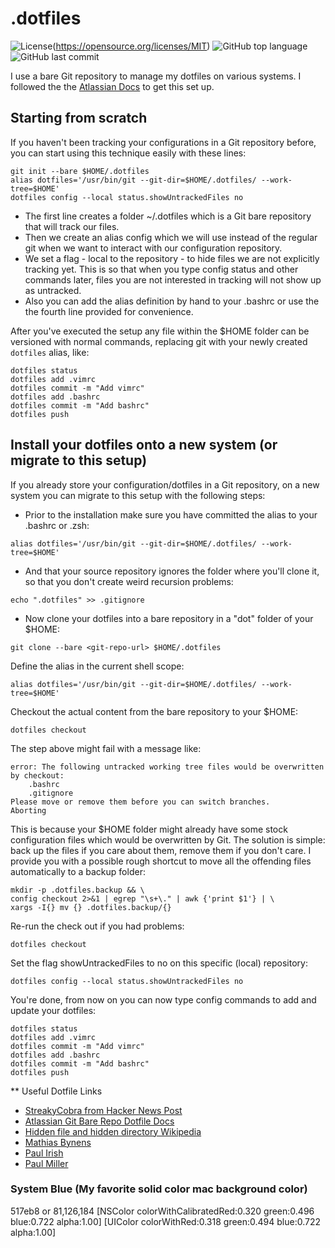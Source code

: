 # .dotfiles
![License](https://img.shields.io/github/license/scottyvg/dotfiles.svg)(https://opensource.org/licenses/MIT)
![GitHub top language](https://img.shields.io/github/languages/top/scottyvg/dotfiles.svg)
![GitHub last commit](https://img.shields.io/github/last-commit/scottyvg/dotfiles.svg)

I use a bare Git repository to manage my dotfiles on various systems. I followed the the [Atlassian Docs](https://www.atlassian.com/git/tutorials/dotfiles) to get this set up.

## Starting from scratch

If you haven't been tracking your configurations in a Git repository before, you can start using this technique easily with these lines:

```
git init --bare $HOME/.dotfiles
alias dotfiles='/usr/bin/git --git-dir=$HOME/.dotfiles/ --work-tree=$HOME'
dotfiles config --local status.showUntrackedFiles no
```

* The first line creates a folder ~/.dotfiles which is a Git bare repository that will track our files.
* Then we create an alias config which we will use instead of the regular git when we want to interact with our configuration repository.
* We set a flag - local to the repository - to hide files we are not explicitly tracking yet. This is so that when you type config status and other commands later, files you are not interested in tracking will not show up as untracked.
* Also you can add the alias definition by hand to your .bashrc or use the the fourth line provided for convenience.

After you've executed the setup any file within the $HOME folder can be versioned with normal commands, replacing git with your newly created `dotfiles` alias, like:
```
dotfiles status
dotfiles add .vimrc
dotfiles commit -m "Add vimrc"
dotfiles add .bashrc
dotfiles commit -m "Add bashrc"
dotfiles push
```

## Install your dotfiles onto a new system (or migrate to this setup)
If you already store your configuration/dotfiles in a Git repository, on a new system you can migrate to this setup with the following steps:
* Prior to the installation make sure you have committed the alias to your .bashrc or .zsh:
```
alias dotfiles='/usr/bin/git --git-dir=$HOME/.dotfiles/ --work-tree=$HOME'
```

* And that your source repository ignores the folder where you'll clone it, so that you don't create weird recursion problems:
```
echo ".dotfiles" >> .gitignore
```

* Now clone your dotfiles into a bare repository in a "dot" folder of your $HOME:
```
git clone --bare <git-repo-url> $HOME/.dotfiles
```

Define the alias in the current shell scope:
```
alias dotfiles='/usr/bin/git --git-dir=$HOME/.dotfiles/ --work-tree=$HOME'
```

Checkout the actual content from the bare repository to your $HOME:
```
dotfiles checkout
```

The step above might fail with a message like:
```
error: The following untracked working tree files would be overwritten by checkout:
    .bashrc
    .gitignore
Please move or remove them before you can switch branches.
Aborting
```

This is because your $HOME folder might already have some stock configuration files which would be overwritten by Git. The solution is simple: back up the files if you care about them, remove them if you don't care. I provide you with a possible rough shortcut to move all the offending files automatically to a backup folder:

```
mkdir -p .dotfiles.backup && \
config checkout 2>&1 | egrep "\s+\." | awk {'print $1'} | \
xargs -I{} mv {} .dotfiles.backup/{}
```

Re-run the check out if you had problems:
```
dotfiles checkout
```

Set the flag showUntrackedFiles to no on this specific (local) repository:
```
dotfiles config --local status.showUntrackedFiles no
```

You're done, from now on you can now type config commands to add and update your dotfiles:
```
dotfiles status
dotfiles add .vimrc
dotfiles commit -m "Add vimrc"
dotfiles add .bashrc
dotfiles commit -m "Add bashrc"
dotfiles push
```

** Useful Dotfile Links
* [StreakyCobra from Hacker News Post](https://news.ycombinator.com/item?id=11070797)
* [Atlassian Git Bare Repo Dotfile Docs](https://www.atlassian.com/git/tutorials/dotfiles)
* [Hidden file and hidden directory Wikipedia](https://en.wikipedia.org/wiki/Hidden_file_and_hidden_directory)
* [Mathias Bynens](https://github.com/mathiasbynens/dotfiles)
* [Paul Irish](https://github.com/paulirish/dotfiles)
* [Paul Miller](https://github.com/paulmillr/dotfiles)

### System Blue (My favorite solid color mac background color)
517eb8
or
81,126,184
[NSColor colorWithCalibratedRed:0.320 green:0.496 blue:0.722 alpha:1.00]
[UIColor colorWithRed:0.318 green:0.494 blue:0.722 alpha:1.00]

